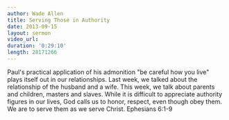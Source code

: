 ```yaml
--- 
author: Wade Allen 
title: Serving Those in Authority 
date: 2013-09-15 
layout: sermon
video_url:
duration: '0:29:10'
length: 28171266
---
```


Paul's practical application of his admonition "be careful how you live" plays itself out in our relationships. Last week, we talked about the relationship of the husband and a wife. This week, we talk about parents and children, masters and slaves. While it is difficult to appreciate authority figures in our lives, God calls us to honor, respect, even though obey them. We are to serve them as we serve Christ. Ephesians 6:1-9
